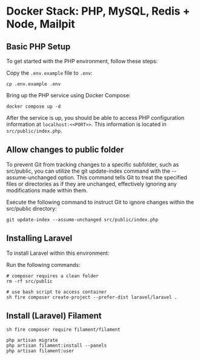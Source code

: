 # Docker Stack: PHP, MySQL, Redis + Node, Mailpit

## Basic PHP Setup

To get started with the PHP environment, follow these steps:

Copy the `.env.example` file to `.env`:

    cp .env.example .env

Bring up the PHP service using Docker Compose:

    docker compose up -d

After the service is up, you should be able to access PHP configuration
information at `localhost:<<PORT>>`. This information is located in `src/public/index.php`.

## Allow changes to public folder

To prevent Git from tracking changes to a specific subfolder, such as src/public, you can utilize the git update-index command with the --assume-unchanged option. This command tells Git to treat the specified files or directories as if they are unchanged, effectively ignoring any modifications made within them.

Execute the following command to instruct Git to ignore changes within the src/public directory:

    git update-index --assume-unchanged src/public/index.php

## Installing Laravel

To install Laravel within this environment:

Run the following commands:

    # composer requires a clean folder
    rm -rf src/public

    # use bash script to access container
    sh fire composer create-project --prefer-dist laravel/laravel .

## Install (Laravel) Filament

    sh fire composer require filament/filament

    php artisan migrate
    php artisan filament:install --panels
    php artisan filament:user
